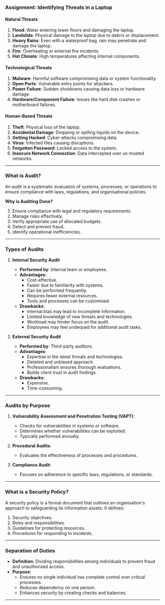 ### **Assignment: Identifying Threats in a Laptop**
#### **Natural Threats**
1. **Flood**: Water entering lower floors and damaging the laptop.  
2. **Landslide**: Physical damage to the laptop due to debris or displacement.  
3. **Heavy Rains**: Even with a waterproof bag, rain may penetrate and damage the laptop.  
4. **Fire**: Overheating or external fire incidents.  
5. **Hot Climate**: High temperatures affecting internal components.

#### **Technological Threats**
1. **Malware**: Harmful software compromising data or system functionality.  
2. **Open Ports**: Vulnerable entry points for attackers.  
3. **Power Failure**: Sudden shutdowns causing data loss or hardware damage.  
4. **Hardware/Component Failure**: Issues like hard disk crashes or motherboard failures.

#### **Human-Based Threats**
1. **Theft**: Physical loss of the laptop.  
2. **Accidental Damage**: Dropping or spilling liquids on the device.  
3. **Getting Hacked**: Cyber-attacks compromising data.  
4. **Virus**: Infected files causing disruptions.  
5. **Forgotten Password**: Locked access to the system.  
6. **Insecure Network Connection**: Data intercepted over un-trusted networks.

---

### **What is Audit?**
An audit is a systematic evaluation of systems, processes, or operations to ensure compliance with laws, regulations, and organisational policies.

**Why is Auditing Done?**  
1. Ensure compliance with legal and regulatory requirements.  
2. Manage risks effectively.  
3. Verify appropriate use of allocated budgets.  
4. Detect and prevent fraud.  
5. Identify operational inefficiencies.

---

### **Types of Audits**
1. **Internal Security Audit**  
   - **Performed by**: Internal team or employees.  
   - **Advantages**:  
     - Cost-effective.  
     - Faster due to familiarity with systems.  
     - Can be performed frequently.  
     - Requires fewer external resources.  
     - Tools and processes can be customised.  
   - **Drawbacks**:  
     - Internal bias may lead to incomplete information.  
     - Limited knowledge of new threats and technologies.  
     - Workload may hinder focus on the audit.  
     - Employees may feel underpaid for additional audit tasks.

2. **External Security Audit**  
   - **Performed by**: Third-party auditors.  
   - **Advantages**:  
     - Expertise in the latest threats and technologies.  
     - Detailed and unbiased approach.  
     - Professionalism ensures thorough evaluations.  
     - Builds client trust in audit findings.  
   - **Drawbacks**:  
     - Expensive.  
     - Time-consuming.

---

### **Audits by Purpose**
1. **Vulnerability Assessment and Penetration Testing (VAPT)**:  
   - Checks for vulnerabilities in systems or software.  
   - Determines whether vulnerabilities can be exploited.  
   - Typically performed annually.

2. **Procedural Audits**:  
   - Evaluates the effectiveness of processes and procedures.

3. **Compliance Audit**:  
   - Focuses on adherence to specific laws, regulations, or standards.

---

### **What is a Security Policy?**
A security policy is a formal document that outlines an organisation's approach to safeguarding its information assets. It defines:  
1. Security objectives.  
2. Roles and responsibilities.  
3. Guidelines for protecting resources.  
4. Procedures for responding to incidents.  

---

### **Separation of Duties**
- **Definition**: Dividing responsibilities among individuals to prevent fraud and unauthorised access.  
- **Purpose**:  
  - Ensures no single individual has complete control over critical processes.  
  - Reduces dependency on one person.  
  - Enhances security by creating checks and balances.

--- 
